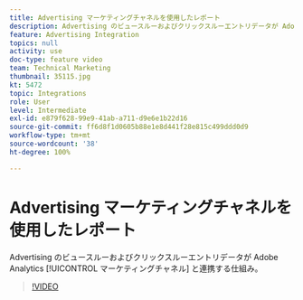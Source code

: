 ```yaml
---
title: Advertising マーケティングチャネルを使用したレポート
description: Advertising のビュースルーおよびクリックスルーエントリデータが Adobe Analytics マーケティングチャネルと連携する仕組み
feature: Advertising Integration
topics: null
activity: use
doc-type: feature video
team: Technical Marketing
thumbnail: 35115.jpg
kt: 5472
topic: Integrations
role: User
level: Intermediate
exl-id: e879f628-99e9-41ab-a711-d9e6e1b22d16
source-git-commit: ff6d8f1d0605b88e1e8d441f28e815c499ddd0d9
workflow-type: tm+mt
source-wordcount: '38'
ht-degree: 100%

---
```


# Advertising マーケティングチャネルを使用したレポート

Advertising のビュースルーおよびクリックスルーエントリデータが Adobe Analytics [!UICONTROL マーケティングチャネル] と連携する仕組み。

>[!VIDEO](https://video.tv.adobe.com/v/35115/?quality=12&learn=on)
